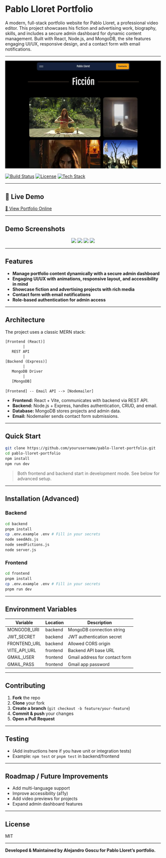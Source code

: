 # Pablo Lloret Portfolio

A modern, full-stack portfolio website for Pablo Lloret, a professional video editor. This project showcases his fiction and advertising work, biography, skills, and includes a secure admin dashboard for dynamic content management. Built with React, Node.js, and MongoDB, the site features engaging UI/UX, responsive design, and a contact form with email notifications.

---

![Project Banner](/frontend/public/images/preview/preview01.webp) 

[![Build Status](https://img.shields.io/badge/build-passing-brightgreen)]()
[![License](https://img.shields.io/badge/license-MIT-blue.svg)]()
[![Tech Stack](https://img.shields.io/badge/stack-React%20%7C%20Node%20%7C%20MongoDB-blueviolet)]()

---

## 🚀 Live Demo

[🔗 View Portfolio Online](https://pablolloret.onrender.com) 

---

## Demo Screenshots

<p align="center">
  <img src="frontend/public/preview/preview01.webp" width="160" />
  <img src="frontend/public/preview/preview02.webp" width="160" />
  <img src="frontend/public/preview/preview03.webp" width="160" />
  <img src="frontend/public/preview/preview04.webp" width="160" />
</p>

---

## Features

- **Manage portfolio content dynamically with a secure admin dashboard**
- **Engaging UI/UX with animations, responsive layout, and accessibility in mind**
- **Showcase fiction and advertising projects with rich media**
- **Contact form with email notifications**
- **Role-based authentication for admin access**

---

## Architecture

The project uses a classic MERN stack:

```
[Frontend (React)]
        |
   REST API
        |
[Backend (Express)]
        |
   MongoDB Driver
        |
   [MongoDB]

[Frontend] -- Email API --> [Nodemailer]
```

- **Frontend:** React + Vite, communicates with backend via REST API.
- **Backend:** Node.js + Express, handles authentication, CRUD, and email.
- **Database:** MongoDB stores projects and admin data.
- **Email:** Nodemailer sends contact form submissions.

---

## Quick Start

```sh
git clone https://github.com/yourusername/pablo-lloret-portfolio.git
cd pablo-lloret-portfolio
npm install
npm run dev
```
> Both frontend and backend start in development mode. See below for advanced setup.

---

## Installation (Advanced)

### Backend

```sh
cd backend
pnpm install
cp .env.example .env # Fill in your secrets
node seedAds.js
node seedFictions.js
node server.js
```

### Frontend

```sh
cd frontend
pnpm install
cp .env.example .env # Fill in your secrets
pnpm run dev
```

---

## Environment Variables

| Variable         | Location   | Description                       |
|------------------|------------|-----------------------------------|
| MONGODB_URI      | backend    | MongoDB connection string         |
| JWT_SECRET       | backend    | JWT authentication secret         |
| FRONTEND_URL     | backend    | Allowed CORS origin               |
| VITE_API_URL     | frontend   | Backend API base URL              |
| GMAIL_USER       | frontend   | Gmail address for contact form    |
| GMAIL_PASS       | frontend   | Gmail app password                |

---

## Contributing

1. **Fork** the repo
2. **Clone** your fork
3. **Create a branch** (`git checkout -b feature/your-feature`)
4. **Commit & push** your changes
5. **Open a Pull Request**

---

## Testing

- (Add instructions here if you have unit or integration tests)
- Example: `npm test` or `pnpm test` in backend/frontend

---

## Roadmap / Future Improvements

- Add multi-language support
- Improve accessibility (a11y)
- Add video previews for projects
- Expand admin dashboard features

---

## License

MIT

---

**Developed & Maintained by Alejandro Goscu for Pablo Lloret’s portfolio.**
